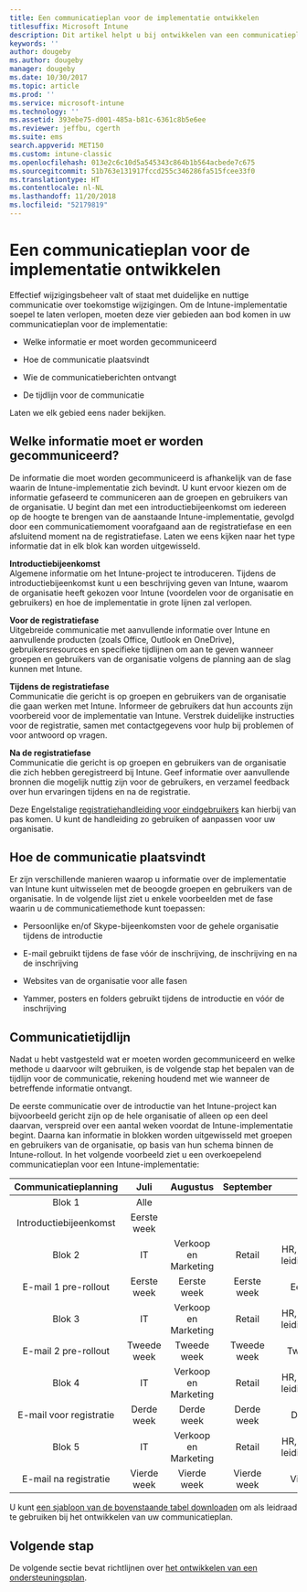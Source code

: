 ```yaml
---
title: Een communicatieplan voor de implementatie ontwikkelen
titlesuffix: Microsoft Intune
description: Dit artikel helpt u bij ontwikkelen van een communicatieplan voor uw Microsoft Intune-implementatie.
keywords: ''
author: dougeby
ms.author: dougeby
manager: dougeby
ms.date: 10/30/2017
ms.topic: article
ms.prod: ''
ms.service: microsoft-intune
ms.technology: ''
ms.assetid: 393ebe75-d001-485a-b81c-6361c8b5e6ee
ms.reviewer: jeffbu, cgerth
ms.suite: ems
search.appverid: MET150
ms.custom: intune-classic
ms.openlocfilehash: 013e2c6c10d5a545343c864b1b564acbede7c675
ms.sourcegitcommit: 51b763e131917fccd255c346286fa515fcee33f0
ms.translationtype: HT
ms.contentlocale: nl-NL
ms.lasthandoff: 11/20/2018
ms.locfileid: "52179819"
---
```

# <a name="develop-a-rollout-communication-plan"></a>Een communicatieplan voor de implementatie ontwikkelen

Effectief wijzigingsbeheer valt of staat met duidelijke en nuttige communicatie over toekomstige wijzigingen. Om de Intune-implementatie soepel te laten verlopen, moeten deze vier gebieden aan bod komen in uw communicatieplan voor de implementatie:

-   Welke informatie er moet worden gecommuniceerd

-   Hoe de communicatie plaatsvindt

-   Wie de communicatieberichten ontvangt

-   De tijdlijn voor de communicatie

Laten we elk gebied eens nader bekijken.

## <a name="what-needs-to-be-communicated"></a>Welke informatie moet er worden gecommuniceerd?

De informatie die moet worden gecommuniceerd is afhankelijk van de fase waarin de Intune-implementatie zich bevindt. U kunt ervoor kiezen om de informatie gefaseerd te communiceren aan de groepen en gebruikers van de organisatie. U begint dan met een introductiebijeenkomst om iedereen op de hoogte te brengen van de aanstaande Intune-implementatie, gevolgd door een communicatiemoment voorafgaand aan de registratiefase en een afsluitend moment na de registratiefase. Laten we eens kijken naar het type informatie dat in elk blok kan worden uitgewisseld.

**Introductiebijeenkomst** <br/>Algemene informatie om het Intune-project te introduceren. Tijdens de introductiebijeenkomst kunt u een beschrijving geven van Intune, waarom de organisatie heeft gekozen voor Intune (voordelen voor de organisatie en gebruikers) en hoe de implementatie in grote lijnen zal verlopen.

**Voor de registratiefase**<br/> Uitgebreide communicatie met aanvullende informatie over Intune en aanvullende producten (zoals Office, Outlook en OneDrive), gebruikersresources en specifieke tijdlijnen om aan te geven wanneer groepen en gebruikers van de organisatie volgens de planning aan de slag kunnen met Intune.

**Tijdens de registratiefase**<br/> Communicatie die gericht is op groepen en gebruikers van de organisatie die gaan werken met Intune. Informeer de gebruikers dat hun accounts zijn voorbereid voor de implementatie van Intune. Verstrek duidelijke instructies voor de registratie, samen met contactgegevens voor hulp bij problemen of voor antwoord op vragen.

**Na de registratiefase**<br/> Communicatie die gericht is op groepen en gebruikers van de organisatie die zich hebben geregistreerd bij Intune. Geef informatie over aanvullende bronnen die mogelijk nuttig zijn voor de gebruikers, en verzamel feedback over hun ervaringen tijdens en na de registratie.

Deze Engelstalige [registratiehandleiding voor eindgebruikers](https://gallery.technet.microsoft.com/Intune-End-User-Enrollment-3a0c9b0c?WT.mc_id=Blog_Intune_General_PCIT) kan hierbij van pas komen. U kunt de handleiding zo gebruiken of aanpassen voor uw organisatie.

## <a name="communication-delivery-methods"></a>Hoe de communicatie plaatsvindt

Er zijn verschillende manieren waarop u informatie over de implementatie van Intune kunt uitwisselen met de beoogde groepen en gebruikers van de organisatie. In de volgende lijst ziet u enkele voorbeelden met de fase waarin u de communicatiemethode kunt toepassen:

-   Persoonlijke en/of Skype-bijeenkomsten voor de gehele organisatie tijdens de introductie

-   E-mail gebruikt tijdens de fase vóór de inschrijving, de inschrijving en na de inschrijving

-   Websites van de organisatie voor alle fasen

-   Yammer, posters en folders gebruikt tijdens de introductie en vóór de inschrijving

## <a name="communications-timeline"></a>Communicatietijdlijn

Nadat u hebt vastgesteld wat er moeten worden gecommuniceerd en welke methode u daarvoor wilt gebruiken, is de volgende stap het bepalen van de tijdlijn voor de communicatie, rekening houdend met wie wanneer de betreffende informatie ontvangt.

De eerste communicatie over de introductie van het Intune-project kan bijvoorbeeld gericht zijn op de hele organisatie of alleen op een deel daarvan, verspreid over een aantal weken voordat de Intune-implementatie begint. Daarna kan informatie in blokken worden uitgewisseld met groepen en gebruikers van de organisatie, op basis van hun schema binnen de Intune-rollout. In het volgende voorbeeld ziet u een overkoepelend communicatieplan voor een Intune-implementatie:

  | **Communicatieplanning** | **Juli** | **Augustus** | **September** | **Oktober** |
|:---:|:---:|:---:|:---:|:---:|
| Blok 1  | Alle |  |  |  |                                                         
| Introductiebijeenkomst | Eerste week |  |  |  |                                                         
| Blok 2 | IT | Verkoop en Marketing | Retail | HR, financiën en leidinggevenden |
| E-mail 1 pre-rollout | Eerste week | Eerste week | Eerste week | Eerste week |
| Blok 3 | IT | Verkoop en Marketing | Retail | HR, financiën en leidinggevenden |
| E-mail 2 pre-rollout | Tweede week | Tweede week | Tweede week | Tweede week |
| Blok 4 | IT | Verkoop en Marketing | Retail | HR, financiën en leidinggevenden |
| E-mail voor registratie | Derde week | Derde week | Derde week | Derde week |
| Blok 5 | IT | Verkoop en Marketing | Retail | HR, financiën en leidinggevenden |
| E-mail na registratie | Vierde week | Vierde week | Vierde week | Vierde week |

U kunt [een sjabloon van de bovenstaande tabel downloaden](https://gallery.technet.microsoft.com/Intune-deployment-planning-fae156c2?redir=0) om als leidraad te gebruiken bij het ontwikkelen van uw communicatieplan.

## <a name="next-step"></a>Volgende stap

De volgende sectie bevat richtlijnen over [het ontwikkelen van een ondersteuningsplan](planning-guide-support-plan.md).
